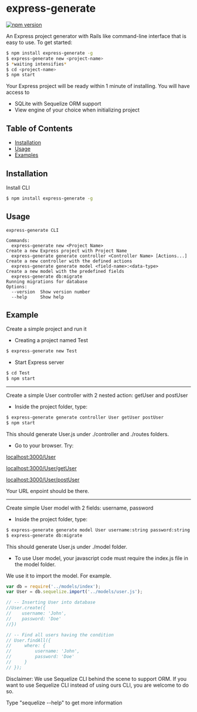 # express-generate

[![npm version](https://badge.fury.io/js/express-generate.svg)](https://badge.fury.io/js/express-generate)

An Express project generator with Rails like command-line interface that is easy to use. To get started: 
```bash
$ npm install express-generate -g
$ express-generate new <project-name>
$ *waiting intensifies*
$ cd <project-name>
$ npm start
```
Your Express project will be ready within 1 minute of installing. You will have access to
- SQLite with Sequelize ORM support
- View engine of your choice when initializing project

## Table of Contents
- [Installation](#installation)
- [Usage](#usage)
- [Examples](#Examples)

## Installation
Install CLI
```bash
$ npm install express-generate -g
```

## Usage
```
express-generate CLI

Commands:
  express-generate new <Project Name>                                    Create a new Express project with Project Name
  express-generate generate controller <Controller Name> [Actions...]    Create a new controller with the defined actions
  express-generate generate model <field-name>:<data-type>               Create a new model with the predefined fields
  express-generate db:migrate                                            Running migrations for database
Options:
  --version  Show version number                                         
  --help     Show help                                                   
```
## Example
Create a simple project and run it
- Creating a project named Test
```bash
$ express-generate new Test
```
- Start Express server
```bash
$ cd Test
$ npm start
```
---
Create a simple User controller with 2 nested action: getUser and postUser

- Inside the project folder, type:
```bash
$ express-generate generate controller User getUser postUser
$ npm start
```
This should generate User.js under ./controller and ./routes folders.

- Go to your browser. Try:

[localhost:3000/User](localhost:3000/User)

[localhost:3000/User/getUser](localhost:3000/User/getUser)

[localhost:3000/User/postUser](localhost:3000/User/postUser)

Your URL enpoint should be there.

---
Create simple User model with 2 fields: username, password

- Inside the project folder, type:

```bash
$ express-generate generate model User username:string password:string
$ express-generate db:migrate
```
This should generate User.js under ./model folder.

- To use User model, your javascript code must require the index.js file in the model folder. 

We use it to import the model. For example.

```javascript
var db = require('../models/index');
var User = db.sequelize.import('../models/user.js');

// -- Inserting User into database
//User.create({
//    username: 'John',
//    password: 'Doe'
//})

// -- Find all users having the condition
// User.findAll({
//     where: {
//         username: 'John',
//         password: 'Doe'
//     }
// });
```

Disclaimer: We use Sequelize CLI behind the scene to support ORM. If you want to use Sequelize CLI instead of using ours CLI, you are welcome to do so.

Type "sequelize --help" to get more information



